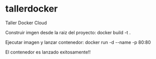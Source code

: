 # tallerdocker
Taller Docker Cloud

Construir imgen desde la raiz del proyecto:
docker build -t <imagen> .

Ejecutar imagen y lanzar contenedor:
docker run -d --name <contenedor> -p 80:80 <imagen>

El contenedor es lanzado exitosamente!!
